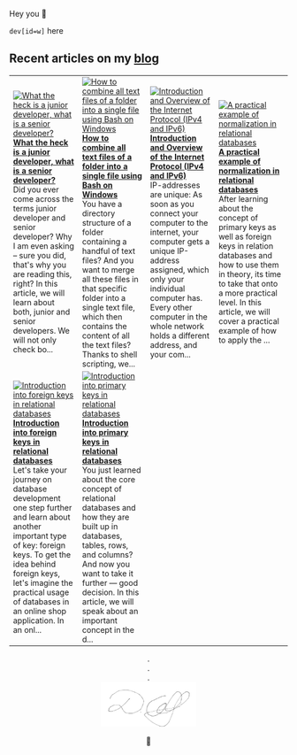 Hey you 👋

`dev[id=w]` here

## Recent articles on my [blog](https://xn--david-9u04d.to)

<!-- HASHNODE_BLOG:START -->
<table><tr><td><a href="https://devid.hashnode.dev/what-the-heck-is-a-junior-developer-what-is-a-senior-developer-ckw8bb7d20c07e7s12aj84dq8" title="What the heck is a junior developer, what is a senior developer?"><img src="https://cdn.hashnode.com/res/hashnode/image/upload/v1637440147647/WOBkODAm9L.png" alt="What the heck is a junior developer, what is a senior developer?"   /></a>
<a href="https://devid.hashnode.dev/what-the-heck-is-a-junior-developer-what-is-a-senior-developer-ckw8bb7d20c07e7s12aj84dq8" title="What the heck is a junior developer, what is a senior developer?"><strong>What the heck is a junior developer, what is a senior developer?</strong></a>
<br/> Did you ever come across the terms junior developer and senior developer?
Why I am even asking – sure you did, that's why you are reading this, right?
In this article, we will learn about both, junior and senior developers. 
We will not only check bo...</td><td><a href="https://devid.hashnode.dev/how-to-combine-all-text-files-of-a-folder-into-a-single-file-using-bash-on-windows-ckw6bao7e06e3kls1eqhia0uk" title="How to combine all text files of a folder into a single file using Bash on Windows"><img src="https://cdn.hashnode.com/res/hashnode/image/upload/v1637093833863/3nyH4QiQ-.png" alt="How to combine all text files of a folder into a single file using Bash on Windows"   /></a>
<a href="https://devid.hashnode.dev/how-to-combine-all-text-files-of-a-folder-into-a-single-file-using-bash-on-windows-ckw6bao7e06e3kls1eqhia0uk" title="How to combine all text files of a folder into a single file using Bash on Windows"><strong>How to combine all text files of a folder into a single file using Bash on Windows</strong></a>
<br/> You have a directory structure of a folder containing a handful of text files? And you want to merge all these files in that specific folder into a single text file, which then contains the content of all the text files?
Thanks to shell scripting, we...</td><td><a href="https://devid.hashnode.dev/introduction-and-overview-of-the-internet-protocol-ipv4-and-ipv6-ckw4jtqq609ebvqs12qpt3lmo" title="Introduction and Overview of the Internet Protocol (IPv4 and IPv6)"><img src="https://cdn.hashnode.com/res/hashnode/image/upload/v1637092988542/s-Hu86to6.png" alt="Introduction and Overview of the Internet Protocol (IPv4 and IPv6)"   /></a>
<a href="https://devid.hashnode.dev/introduction-and-overview-of-the-internet-protocol-ipv4-and-ipv6-ckw4jtqq609ebvqs12qpt3lmo" title="Introduction and Overview of the Internet Protocol (IPv4 and IPv6)"><strong>Introduction and Overview of the Internet Protocol (IPv4 and IPv6)</strong></a>
<br/> IP-addresses are unique: As soon as you connect your computer to the internet, your computer gets a unique IP-address assigned, which only your individual computer has. Every other computer in the whole network holds a different address, and your com...</td><td><a href="https://devid.hashnode.dev/a-practical-example-of-normalization-in-relational-databases-ckw32d74b0032vqs1filf75oc" title="A practical example of normalization in relational databases"><img src="https://cdn.hashnode.com/res/hashnode/image/upload/v1636907414919/SjHmqsZiR.png" alt="A practical example of normalization in relational databases"   /></a>
<a href="https://devid.hashnode.dev/a-practical-example-of-normalization-in-relational-databases-ckw32d74b0032vqs1filf75oc" title="A practical example of normalization in relational databases"><strong>A practical example of normalization in relational databases</strong></a>
<br/> After learning about the concept of primary keys as well as foreign keys in relation databases and how to use them in theory, its time to take that onto a more practical level. 
In this article, we will cover a practical example of how to apply the  ...</td></tr><tr><td><a href="https://devid.hashnode.dev/introduction-into-foreign-keys-in-relational-databases-ckw1dn6o004ugs1s1fspx8xl0" title="Introduction into foreign keys in relational databases"><img src="https://cdn.hashnode.com/res/hashnode/image/upload/v1636894229076/SE5VpYPju.png" alt="Introduction into foreign keys in relational databases"   /></a>
<a href="https://devid.hashnode.dev/introduction-into-foreign-keys-in-relational-databases-ckw1dn6o004ugs1s1fspx8xl0" title="Introduction into foreign keys in relational databases"><strong>Introduction into foreign keys in relational databases</strong></a>
<br/> Let's take your journey on database development one step further and learn about another important type of key: foreign keys.
To get the idea behind foreign keys, let's imagine the practical usage of databases in an online shop application.
In an onl...</td><td><a href="https://devid.hashnode.dev/introduction-into-primary-keys-in-relational-databases-ckw080p5p0fj2z2s1hjqg11ti" title="Introduction into primary keys in relational databases"><img src="https://cdn.hashnode.com/res/hashnode/image/upload/v1636891848910/ntfF-xYcv.png" alt="Introduction into primary keys in relational databases"   /></a>
<a href="https://devid.hashnode.dev/introduction-into-primary-keys-in-relational-databases-ckw080p5p0fj2z2s1hjqg11ti" title="Introduction into primary keys in relational databases"><strong>Introduction into primary keys in relational databases</strong></a>
<br/> You just learned about the core concept of relational databases and how they are built up in databases, tables, rows, and columns? And now you want to take it further — good decision. In this article, we will speak about an important concept in the d...</td></tr></table>
<!-- HASHNODE_BLOG:END -->

<p align=center>
    . <br>
    . <br>
    . <br>
   <img src=signature.svg alt=Signature width=34%>
</p>
<!--
<p align=center>
  <i>
    d a v i d <br>
    w o l f
  </i>
</p>
-->
<p align=center>
  🐺
</p>
